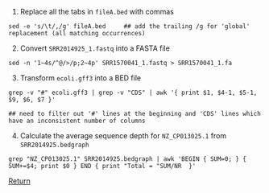 1) Replace all the tabs in `fileA.bed` with commas
```
sed -e 's/\t/,/g' fileA.bed     ## add the trailing /g for 'global' replacement (all matching occurrences)
```

2) Convert `SRR2014925_1.fastq` into a FASTA file
```
sed -n '1~4s/^@/>/p;2~4p' SRR1570041_1.fastq > SRR1570041_1.fa
```

3) Transform `ecoli.gff3` into a BED file
```
grep -v "#" ecoli.gff3 | grep -v "CDS" | awk '{ print $1, $4-1, $5-1, $9, $6, $7 }'

## need to filter out '#' lines at the beginning and 'CDS' lines which have an inconsistent number of columns
```

4) Calculate the average sequence depth for `NZ_CP013025.1` from `SRR2014925.bedgraph`
```
grep "NZ_CP013025.1" SRR2014925.bedgraph | awk 'BEGIN { SUM=0; } { SUM+=$4; print $0 } END { print "Total = "SUM/NR  }'
```



[Return](gnu_utils_05.md)

